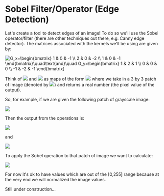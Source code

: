 # Sobel Filter/Operator (Edge Detection)

Let's create a tool to detect edges of an image! To do so we'll use the Sobel operator/filter (there are other techniques out there, e.g. Canny edge detector). The matrices associated with the kernels we'll be using are given by:

<img src="https://latex.codecogs.com/gif.latex?G_x=\begin{bmatrix}&space;1&space;&&space;0&space;&&space;-1&space;\\&space;2&space;&&space;0&space;&&space;-2&space;\\&space;1&space;&&space;0&space;&&space;-1&space;\end{bmatrix}\quad\text{and}\quad&space;G_y=\begin{bmatrix}&space;1&space;&&space;2&space;&&space;1&space;\\&space;0&space;&&space;0&space;&&space;0&space;\\&space;-1&space;&&space;-2&space;&&space;-1&space;\end{bmatrix}" title="G_x=\begin{bmatrix} 1 & 0 & -1 \\ 2 & 0 & -2 \\ 1 & 0 & -1 \end{bmatrix}\quad\text{and}\quad G_y=\begin{bmatrix} 1 & 2 & 1 \\ 0 & 0 & 0 \\ -1 & -2 & -1 \end{bmatrix}" />

Think of <img src="https://latex.codecogs.com/gif.latex?$$G_x$$" /> and <img src="https://latex.codecogs.com/gif.latex?$$G_y$$" /> as maps of the form <img src="https://latex.codecogs.com/gif.latex?\mathbb{R}^{3\,\times\,3}\rightarrow\mathbb{R}" /> where we take in a 3 by 3 patch of image (denoted by <img src="https://latex.codecogs.com/gif.latex?$$A\in\mathbb{R}^{3\,\times\,3$$" />) and returns a real number (the pixel value of the output).

So, for example, if we are given the following patch of grayscale image:

<img src="https://latex.codecogs.com/gif.latex?A=\begin{bmatrix}&space;119&space;&&space;80&space;&&space;122&space;\\&space;177&space;&&space;154&space;&&space;212&space;\\&space;89&space;&&space;25&space;&&space;152&space;\end{bmatrix}" />

Then the output from the operations is:

<img src="https://latex.codecogs.com/gif.latex?G_x(A)=1\cdot 119+0\cdot 80-1\cdot 122+2\cdot 177+0\cdot 154-2\cdot 212+1\cdot 89+0\cdot 25-1\cdot 12" />

and

<img src="https://latex.codecogs.com/gif.latex?G_x(A)=1\cdot 119+2\cdot 80+1\cdot 122+0\cdot 177+0\cdot 154+0\cdot 212-1\cdot 89-2\cdot 25-1\cdot 12" />

To apply the Sobel operation to that patch of image we want to calculate:

<img src="https://latex.codecogs.com/gif.latex?\sqrt{\big[G_x(A)\big]^2+\big[G_y(A)\big]^2}\quad\text{which in the case of this example is equal to 457}" />

For now it's ok to have values which are out of the [0,255] range because at the very end we will normalized the image values.


Still under construction...
